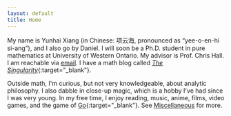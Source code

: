 ```yaml
---
layout: default
title: Home
---
```



My name is Yunhai Xiang (in Chinese: 项云海, pronounced as “yee-o-en-hi si-ang”), and I also go by Daniel. I will soon be a Ph.D. student in pure mathematics at University of Western Ontario. My advisor is Prof. Chris Hall. I am reachable via [email](mailto:yxiang72@uwo.ca). I have a math blog called [_The Singularity_](https://thesingularity.me){:target="_blank"}. 

Outside math, I'm curious, but not very knowledgeable, about analytic philosophy. I also dabble in close-up magic, which is a hobby I've had since I was very young. In my free time, I enjoy reading, music, anime, films, video games, and the game of [Go](https://en.wikipedia.org/wiki/Go_(game)){:target="_blank"}. See [Miscellaneous](/miscellaneous) for more. 